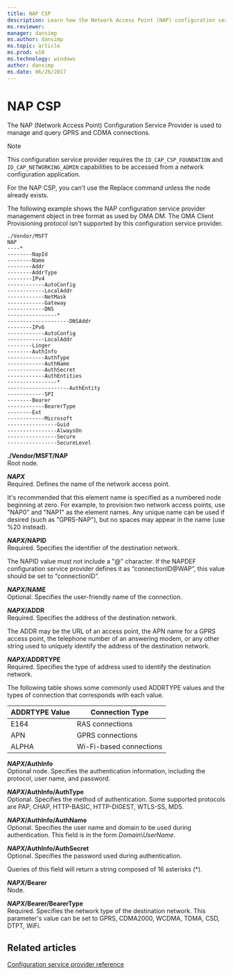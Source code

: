 ```yaml
---
title: NAP CSP
description: Learn how the Network Access Point (NAP) configuration service provider (CSP) is used to manage and query GPRS and CDMA connections.
ms.reviewer: 
manager: dansimp
ms.author: dansimp
ms.topic: article
ms.prod: w10
ms.technology: windows
author: dansimp
ms.date: 06/26/2017
---
```


# NAP CSP

The NAP (Network Access Point) Configuration Service Provider is used to manage and query GPRS and CDMA connections.

> [!Note]
> This configuration service provider requires the `ID_CAP_CSP_FOUNDATION` and `ID_CAP_NETWORKING_ADMIN` capabilities to be accessed from a network configuration application.

For the NAP CSP, you can't use the Replace command unless the node already exists.

The following example shows the NAP configuration service provider management object in tree format as used by OMA DM. The OMA Client Provisioning protocol isn't supported by this configuration service provider.

```console
./Vendor/MSFT
NAP
----*
--------NapId
--------Name
--------Addr
--------AddrType
--------IPv4
------------AutoConfig
------------LocalAddr
------------NetMask
------------Gateway
------------DNS
----------------*
--------------------DNSAddr
--------IPv6
------------AutoConfig
------------LocalAddr
--------Linger
--------AuthInfo
------------AuthType
------------AuthName
------------AuthSecret
------------AuthEntities
----------------*
--------------------AuthEntity
------------SPI
--------Bearer
------------BearerType
--------Ext
------------Microsoft
----------------Guid
----------------AlwaysOn
----------------Secure
----------------SecureLevel
```

<a href="" id="--vendor-msft-nap"></a>**./Vendor/MSFT/NAP**  
Root node.

<a href="" id="napx"></a>***NAPX***  
Required. Defines the name of the network access point.

It's recommended that this element name is specified as a numbered node beginning at zero. For example, to provision two network access points, use "NAP0" and "NAP1" as the element names. Any unique name can be used if desired (such as "GPRS-NAP"), but no spaces may appear in the name (use %20 instead).

<a href="" id="napx-napid"></a>***NAPX*/NAPID**  
Required. Specifies the identifier of the destination network.

The NAPID value must not include a "@" character. If the NAPDEF configuration service provider defines it as “connectionID@WAP”, this value should be set to “connectionID”.

<a href="" id="napx-name"></a>***NAPX*/NAME**  
Optional. Specifies the user-friendly name of the connection.

<a href="" id="napx-addr"></a>***NAPX*/ADDR**  
Required. Specifies the address of the destination network.

The ADDR may be the URL of an access point, the APN name for a GPRS access point, the telephone number of an answering modem, or any other string used to uniquely identify the address of the destination network.

<a href="" id="napx-addrtype"></a>***NAPX*/ADDRTYPE**  
Required. Specifies the type of address used to identify the destination network.

The following table shows some commonly used ADDRTYPE values and the types of connection that corresponds with each value.

|ADDRTYPE Value|Connection Type|
|--- |--- |
|E164|RAS connections|
|APN|GPRS connections|
|ALPHA|Wi-Fi-based connections|

<a href="" id="napx-authinfo"></a>***NAPX*/AuthInfo**  
Optional node. Specifies the authentication information, including the protocol, user name, and password.

<a href="" id="napx-authinfo-authtype"></a>***NAPX*/AuthInfo/AuthType**  
Optional. Specifies the method of authentication. Some supported protocols are PAP, CHAP, HTTP-BASIC, HTTP-DIGEST, WTLS-SS, MD5.

<a href="" id="napx-authinfo-authname"></a>***NAPX*/AuthInfo/AuthName**  
Optional. Specifies the user name and domain to be used during authentication. This field is in the form *Domain*\\*UserName*.

<a href="" id="napx-authinfo-authsecret"></a>***NAPX*/AuthInfo/AuthSecret**  
Optional. Specifies the password used during authentication.

Queries of this field will return a string composed of 16 asterisks (\*).

<a href="" id="napx-bearer"></a>***NAPX*/Bearer**  
Node.

<a href="" id="napx-bearer-bearertype"></a>***NAPX*/Bearer/BearerType**  
Required. Specifies the network type of the destination network. This parameter's value can be set to GPRS, CDMA2000, WCDMA, TDMA, CSD, DTPT, WiFi.

## Related articles

[Configuration service provider reference](configuration-service-provider-reference.md)
 
